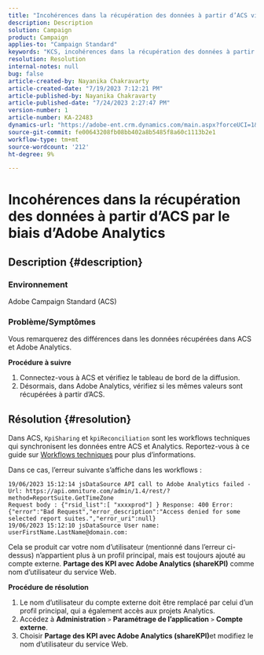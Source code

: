 ```yaml
---
title: "Incohérences dans la récupération des données à partir d’ACS via Adobe Analytics"
description: Description
solution: Campaign
product: Campaign
applies-to: "Campaign Standard"
keywords: "KCS, incohérences dans la récupération des données à partir d’ACS, d’Adobe Campaign Standard, d’Adobe Analytics, de Partager les KPI avec Adobe Analytics"
resolution: Resolution
internal-notes: null
bug: false
article-created-by: Nayanika Chakravarty
article-created-date: "7/19/2023 7:12:21 PM"
article-published-by: Nayanika Chakravarty
article-published-date: "7/24/2023 2:27:47 PM"
version-number: 1
article-number: KA-22483
dynamics-url: "https://adobe-ent.crm.dynamics.com/main.aspx?forceUCI=1&pagetype=entityrecord&etn=knowledgearticle&id=f3f9052e-6826-ee11-9966-6045bd006c82"
source-git-commit: fe00643208fb08bb402a8b5485f8a60c1113b2e1
workflow-type: tm+mt
source-wordcount: '212'
ht-degree: 9%

---
```


# Incohérences dans la récupération des données à partir d’ACS par le biais d’Adobe Analytics

## Description {#description}


### Environnement

Adobe Campaign Standard (ACS)

### Problème/Symptômes

Vous remarquerez des différences dans les données récupérées dans ACS et Adobe Analytics.

<b>Procédure à suivre</b>

1. Connectez-vous à ACS et vérifiez le tableau de bord de la diffusion.
2. Désormais, dans Adobe Analytics, vérifiez si les mêmes valeurs sont récupérées à partir d’ACS.



## Résolution {#resolution}


Dans ACS, `KpiSharing` et `kpiReconciliation` sont les workflows techniques qui synchronisent les données entre ACS et Analytics. Reportez-vous à ce guide sur [Workflows techniques](https://experienceleague.adobe.com/docs/campaign-standard/using/administrating/application-settings/technical-workflows.html?lang=fr) pour plus d’informations.

Dans ce cas, l’erreur suivante s’affiche dans les workflows :


```
19/06/2023 15:12:14 jsDataSource API call to Adobe Analytics failed - Url: https://api.omniture.com/admin/1.4/rest/?method=ReportSuite.GetTimeZone
Request body : {"rsid_list":[ "xxxxprod"] } Response: 400 Error: {"error":"Bad Request","error_description":"Access denied for some selected report suites.","error_uri":null}
19/06/2023 15:12:10 jsDataSource User name: userFirstName.LastName@domain.com:
```


Cela se produit car votre nom d’utilisateur (mentionné dans l’erreur ci-dessus) n’appartient plus à un profil principal, mais est toujours ajouté au compte externe. <b>Partage des KPI avec Adobe Analytics (shareKPI)</b> comme nom d’utilisateur du service Web.

<b>Procédure de résolution</b>

1. Le nom d’utilisateur du compte externe doit être remplacé par celui d’un profil principal, qui a également accès aux projets Analytics.
2. Accédez à <b>Administration</b> `>`  <b>Paramétrage de l’application</b> `>`  <b>Compte externe</b>.
3. Choisir <b>Partage des KPI avec Adobe Analytics (shareKPI)</b>et modifiez le nom d’utilisateur du service Web.


